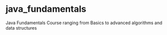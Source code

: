 # java_fundamentals
Java Fundamentals Course ranging from Basics to advanced algorithms and data structures
